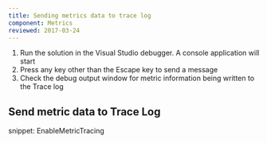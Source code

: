 ```yaml
---
title: Sending metrics data to trace log
component: Metrics
reviewed: 2017-03-24
---
```


1. Run the solution in the Visual Studio debugger. A console application will start
2. Press any key other than the Escape key to send a message
3. Check the debug output window for metric information being written to the Trace log

## Send metric data to Trace Log

snippet: EnableMetricTracing
